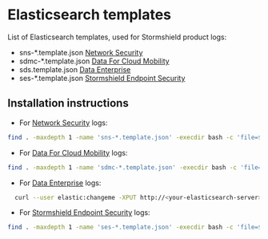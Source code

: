 # Elasticsearch templates

List of Elasticsearch templates, used for Stormshield product logs:

* sns-*.template.json [Network Security](https://www.stormshield.com/products-services/products/network-security/)
* sdmc-*.template.json [Data For Cloud Mobility](https://www.stormshield.com/products/cloud-and-mobility/)
* sds.template.json [Data Enterprise](https://www.stormshield.com/products/enterprise)
* ses-*.template.json [Stormshield Endpoint Security](https://www.stormshield.com/products/stormshield-endpoint-security/)

## Installation instructions

* For [Network Security](https://www.stormshield.com/products-services/products/network-security/) logs:

```bash
find . -maxdepth 1 -name 'sns-*.template.json' -execdir bash -c 'file=${0#./}; curl --user elastic:changeme -XPUT http://<your-elasticsearch-server>:9200/_template/${file%.template.json}?include_type_name=true -H "Content-Type: application/json" -d @${file}' {} \;
```

* For [Data For Cloud Mobility](https://www.stormshield.com/products/cloud-and-mobility/) logs:

```bash
find . -maxdepth 1 -name 'sdmc-*.template.json' -execdir bash -c 'file=${0#./}; curl --user elastic:changeme -XPUT http://<your-elasticsearch-server>:9200/_template/${file%.template.json}?include_type_name=true -H "Content-Type: application/json" -d @${file}' {} \;
```

* For [Data Enterprise](https://www.stormshield.com/products/enterprise) logs:

```bash
  curl --user elastic:changeme -XPUT http://<your-elasticsearch-server>:9200/_template/sds?include_type_name=true -H 'Content-Type: application/json' -d @sds.template.json
```

* For [Stormshield Endpoint Security](https://www.stormshield.com/products/stormshield-endpoint-security/) logs:

```bash
find . -maxdepth 1 -name 'ses-*.template.json' -execdir bash -c 'file=${0#./}; curl --user elastic:changeme -XPUT http://<your-elasticsearch-server>:9200/_template/${file%.template.json}?include_type_name=true -H "Content-Type: application/json" -d @${file}' {} \;
```
